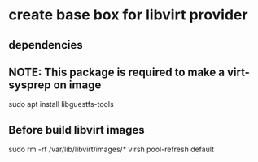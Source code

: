 # create base box for libvirt provider

## dependencies
## NOTE: This package is required to make a virt-sysprep on image
sudo apt install libguestfs-tools

## Before build libvirt images
sudo rm -rf /var/lib/libvirt/images/*
virsh pool-refresh default